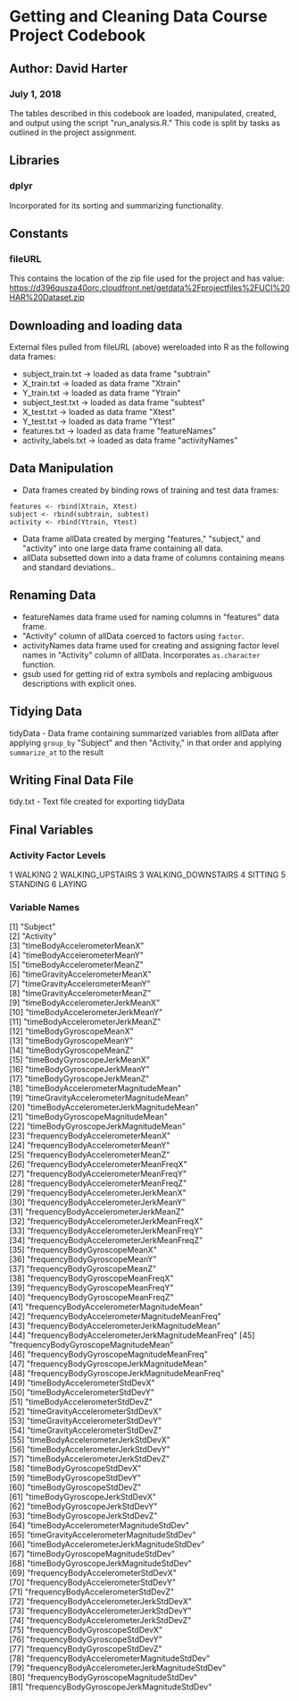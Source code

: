# Getting and Cleaning Data Course Project Codebook
## Author: David Harter
### July 1, 2018


The tables described in this codebook are loaded, manipulated,
created, and output using the script "run_analysis.R."  This code is split by tasks as outlined in the project assignment.

## Libraries

### dplyr
Incorporated for its sorting and summarizing functionality.

## Constants

### fileURL
This contains the location of the zip file used for the project and has value: https://d396qusza40orc.cloudfront.net/getdata%2Fprojectfiles%2FUCI%20HAR%20Dataset.zip

## Downloading and loading data

External files pulled from fileURL (above) wereloaded into R as the following data frames:

- subject_train.txt   -> loaded as data frame "subtrain"
- X_train.txt         -> loaded as data frame "Xtrain"
- Y_train.txt         -> loaded as data frame "Ytrain"
- subject_test.txt    -> loaded as data frame "subtest"
- X_test.txt          -> loaded as data frame "Xtest"
- Y_test.txt          -> loaded as data frame "Ytest"
- features.txt        -> loaded as data frame "featureNames"
- activity_labels.txt -> loaded as data frame "activityNames"

## Data Manipulation
- Data frames created by binding rows of training and test data frames:
```
features <- rbind(Xtrain, Xtest)
subject <- rbind(subtrain, subtest)
activity <- rbind(Ytrain, Ytest)
```
- Data frame allData created by merging "features," "subject," and "activity" into one large data frame containing all data.
- allData subsetted down into a data frame of columns containing means and standard deviations..

## Renaming Data
- featureNames data frame used for naming columns in "features" data frame.
- "Activity" column of allData coerced to factors using `factor`.
- activityNames data frame used for creating and assigning factor level names in "Activity" column of allData.  Incorporates `as.character` function.
- gsub used for getting rid of extra symbols and replacing ambiguous descriptions with explicit ones.
             
## Tidying Data  
tidyData - Data frame containing summarized variables from allData after applying `group_by` "Subject" and then "Activity," in that order and applying `summarize_at` to the result

## Writing Final Data File
tidy.txt - Text file created for exporting tidyData

## Final Variables

### Activity Factor Levels
1              WALKING
2     WALKING_UPSTAIRS
3   WALKING_DOWNSTAIRS
4              SITTING
5             STANDING
6               LAYING

### Variable Names
 [1] "Subject"                                        
 [2] "Activity"                                       
 [3] "timeBodyAccelerometerMeanX"                     
 [4] "timeBodyAccelerometerMeanY"                     
 [5] "timeBodyAccelerometerMeanZ"                     
 [6] "timeGravityAccelerometerMeanX"                  
 [7] "timeGravityAccelerometerMeanY"                  
 [8] "timeGravityAccelerometerMeanZ"                  
 [9] "timeBodyAccelerometerJerkMeanX"                 
[10] "timeBodyAccelerometerJerkMeanY"                 
[11] "timeBodyAccelerometerJerkMeanZ"                 
[12] "timeBodyGyroscopeMeanX"                         
[13] "timeBodyGyroscopeMeanY"                         
[14] "timeBodyGyroscopeMeanZ"                         
[15] "timeBodyGyroscopeJerkMeanX"                     
[16] "timeBodyGyroscopeJerkMeanY"                     
[17] "timeBodyGyroscopeJerkMeanZ"                     
[18] "timeBodyAccelerometerMagnitudeMean"             
[19] "timeGravityAccelerometerMagnitudeMean"          
[20] "timeBodyAccelerometerJerkMagnitudeMean"         
[21] "timeBodyGyroscopeMagnitudeMean"                 
[22] "timeBodyGyroscopeJerkMagnitudeMean"             
[23] "frequencyBodyAccelerometerMeanX"                
[24] "frequencyBodyAccelerometerMeanY"                
[25] "frequencyBodyAccelerometerMeanZ"                
[26] "frequencyBodyAccelerometerMeanFreqX"            
[27] "frequencyBodyAccelerometerMeanFreqY"            
[28] "frequencyBodyAccelerometerMeanFreqZ"            
[29] "frequencyBodyAccelerometerJerkMeanX"            
[30] "frequencyBodyAccelerometerJerkMeanY"            
[31] "frequencyBodyAccelerometerJerkMeanZ"            
[32] "frequencyBodyAccelerometerJerkMeanFreqX"        
[33] "frequencyBodyAccelerometerJerkMeanFreqY"        
[34] "frequencyBodyAccelerometerJerkMeanFreqZ"        
[35] "frequencyBodyGyroscopeMeanX"                    
[36] "frequencyBodyGyroscopeMeanY"                    
[37] "frequencyBodyGyroscopeMeanZ"                    
[38] "frequencyBodyGyroscopeMeanFreqX"                
[39] "frequencyBodyGyroscopeMeanFreqY"                
[40] "frequencyBodyGyroscopeMeanFreqZ"                
[41] "frequencyBodyAccelerometerMagnitudeMean"        
[42] "frequencyBodyAccelerometerMagnitudeMeanFreq"    
[43] "frequencyBodyAccelerometerJerkMagnitudeMean"    
[44] "frequencyBodyAccelerometerJerkMagnitudeMeanFreq"
[45] "frequencyBodyGyroscopeMagnitudeMean"            
[46] "frequencyBodyGyroscopeMagnitudeMeanFreq"        
[47] "frequencyBodyGyroscopeJerkMagnitudeMean"        
[48] "frequencyBodyGyroscopeJerkMagnitudeMeanFreq"    
[49] "timeBodyAccelerometerStdDevX"                   
[50] "timeBodyAccelerometerStdDevY"                   
[51] "timeBodyAccelerometerStdDevZ"                   
[52] "timeGravityAccelerometerStdDevX"                
[53] "timeGravityAccelerometerStdDevY"                
[54] "timeGravityAccelerometerStdDevZ"                
[55] "timeBodyAccelerometerJerkStdDevX"               
[56] "timeBodyAccelerometerJerkStdDevY"               
[57] "timeBodyAccelerometerJerkStdDevZ"               
[58] "timeBodyGyroscopeStdDevX"                       
[59] "timeBodyGyroscopeStdDevY"                       
[60] "timeBodyGyroscopeStdDevZ"                       
[61] "timeBodyGyroscopeJerkStdDevX"                   
[62] "timeBodyGyroscopeJerkStdDevY"                   
[63] "timeBodyGyroscopeJerkStdDevZ"                   
[64] "timeBodyAccelerometerMagnitudeStdDev"           
[65] "timeGravityAccelerometerMagnitudeStdDev"        
[66] "timeBodyAccelerometerJerkMagnitudeStdDev"       
[67] "timeBodyGyroscopeMagnitudeStdDev"               
[68] "timeBodyGyroscopeJerkMagnitudeStdDev"           
[69] "frequencyBodyAccelerometerStdDevX"              
[70] "frequencyBodyAccelerometerStdDevY"              
[71] "frequencyBodyAccelerometerStdDevZ"              
[72] "frequencyBodyAccelerometerJerkStdDevX"          
[73] "frequencyBodyAccelerometerJerkStdDevY"          
[74] "frequencyBodyAccelerometerJerkStdDevZ"          
[75] "frequencyBodyGyroscopeStdDevX"                  
[76] "frequencyBodyGyroscopeStdDevY"                  
[77] "frequencyBodyGyroscopeStdDevZ"                  
[78] "frequencyBodyAccelerometerMagnitudeStdDev"      
[79] "frequencyBodyAccelerometerJerkMagnitudeStdDev"  
[80] "frequencyBodyGyroscopeMagnitudeStdDev"          
[81] "frequencyBodyGyroscopeJerkMagnitudeStdDev"
